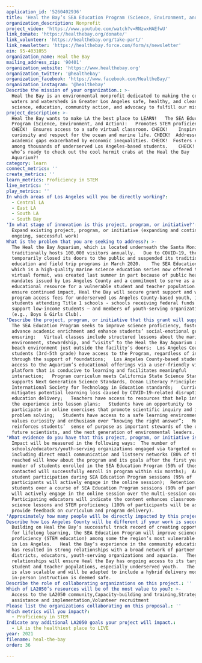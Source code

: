 ```yaml
---
application_id: '5260402936'
title: 'Heal the Bay’s SEA Education Program (Science, Environment, and Action)'
organization_description: Nonprofit
project_video: 'https://www.youtube.com/watch?v=RNzwxHAEfwU'
link_donate: 'https://healthebay.org/donate/'
link_volunteer: 'https://healthebay.org/take-part/'
link_newsletter: 'https://healthebay.force.com/form/s/newsletter'
ein: 95-4031055
organization_name: Heal the Bay
mailing_address_zip: '90401'
organization_website: 'https://www.healthebay.org'
organization_twitter: '@healthebay'
organization_facebook: 'https://www.facebook.com/HealtheBay/'
organization_instagram: '@healthebay'
Describe the mission of your organization.: >-
  Heal the Bay is an environmental nonprofit dedicated to making the coastal
  waters and watersheds in Greater Los Angeles safe, healthy, and clean. We use
  science, education, community action, and advocacy to fulfill our mission.
project_description: >-
  Heal the Bay wants to make LA the best place to LEARN!   The SEA Education
  Program (Science, Environment, and Action):   Promotes STEM proficiency. 
  CHECK!  Ensures access to a safe virtual classroom. CHECK!    Inspires
  curiosity and respect for the ocean and marine life. CHECK!  Addresses
  academic gaps exacerbated by economic inequalities. CHECK!  Fosters equity
  among thousands of underserved Los Angeles-based students.    CHECK!      Now
  who’s ready to check out the cool hermit crabs at the Heal the Bay
  Aquarium?!  
category: learn
connect_metrics: ''
create_metrics: ''
learn_metrics: Proficiency in STEM
live_metrics: ''
play_metrics: ''
In which areas of Los Angeles will you be directly working?:
  - Central LA
  - East LA
  - South LA
  - South Bay
'In what stage of innovation is this project, program, or initiative?': >-
  Expand existing project, program, or initiative (expanding and continuing
  ongoing, successful work)
What is the problem that you are seeking to address?: >-
  The Heal the Bay Aquarium, which is located underneath the Santa Monica Pier,
  traditionally hosts 100,000 visitors annually.   Due to COVID-19, the Aquarium
  temporarily closed its doors to the public and suspended its traditional STEM
  education and field trip programs in March 2020.    The SEA Education Program,
  which is a high-quality marine science education series now offered through a
  virtual format, was created last summer in part because of public health
  mandates issued by Los Angeles County and a commitment to serve as a no-cost
  educational resource for a vulnerable student and teacher population.    To
  ensure continued impact, Heal the Bay will secure grant support and waive
  program access fees for underserved Los Angeles County-based youth, including
  students attending Title 1 schools - schools receiving federal funds to
  support low-income students – and members of youth-serving organizations
  (e.g., Boys & Girls Club). 
'Describe the project, program, or initiative that this grant will support to address the problem identified.': >-
  The SEA Education Program seeks to improve science proficiency, foster equity,
  advance academic enrichment and enhance students’ social-emotional growth by
  ensuring:   Virtual classes include structured lessons about the marine
  environment, stewardship, and “visits” to the Heal the Bay Aquarium and the
  beach environment just outside the facility’s doors;  Los Angeles County-based
  students (3rd-5th grade) have access to the Program, regardless of income,
  through the support of foundations;   Los Angeles County-based students have
  access to the Aquarium’s educational offerings via a user-friendly virtual
  platform that is conducive to learning and facilitates meaningful
  interaction;   Program curriculum meets California State Science Standards and
  supports Next Generation Science Standards, Ocean Literacy Principles, and
  International Society for Technology in Education standards;   Curriculum
  mitigates potential learning loss caused by COVID-19-related disruptions to
  education delivery;   Teachers have access to resources that help integrate
  the experience into lesson plans;   Students have an opportunity to
  participate in online exercises that promote scientific inquiry and inspire
  problem solving;   Students have access to a safe learning environment that
  values curiosity and enthusiasm over “knowing the right answer”;   Messaging
  reinforces students’  sense of purpose as important stewards of the ocean,
  future scientists, and the next generation of environmental leaders.  
'What evidence do you have that this project, program, or initiative is or will be successful, and how will you define and measure success?': >-
  Impact will be measured in the following ways:  The number of
  schools/educators/youth-serving organizations engaged via targeted outreach
  including direct email communication and listserv networks (80% of those
  reached will know about the program and its goals after the first year);  The
  number of students enrolled in the SEA Education Program (50% of those
  contacted will successfully enroll in program within six months);  Active
  student participation during SEA Education Program sessions (95% of
  participants will actively engage in the online session);  Retention of
  students over a course of SEA Education Program sessions (90% of participants
  will actively engage in the online session over the multi-session course); 
  Participating educators will indicate the content enhances classroom-based
  science lessons and STEM proficiency (100% of participants will be asked to
  provide feedback on curriculum and program delivery).
'Approximately how many people will be directly impacted by this project, program, or initiative?': '6000'
Describe how Los Angeles County will be different if your work is successful.: >-
  Building on Heal the Bay’s successful track record of creating opportunities
  for lifelong learning, the SEA Education Program will improve science
  proficiency (STEM education) among some the region’s most vulnerable students
  in Los Angeles.   Heal the Bay’s experience in the community education space
  has resulted in strong relationships with a broad network of partner schools,
  districts, educators, youth-serving organizations and aquaria.   These
  relationships will ensure Heal the Bay has ongoing access to its target
  student and teacher populations, especially underserved youth.   The Program
  is also scalable and will be adapted to include a hybrid delivery model once
  in-person instruction is deemed safe.
Describe the role of collaborating organizations on this project.: ''
Which of LA2050’s resources will be of the most value to you?: >-
  Access to the LA2050 community,Capacity-building and training,Strategy
  assistance and implementation,Volunteer recruitment
Please list the organizations collaborating on this proposal.: ''
Which metrics will you impact?:
  - Proficiency in STEM
Indicate any additional LA2050 goals your project will impact.:
  - LA is the healthiest place to LIVE
year: 2021
filename: heal-the-bay
order: 36

---
```

